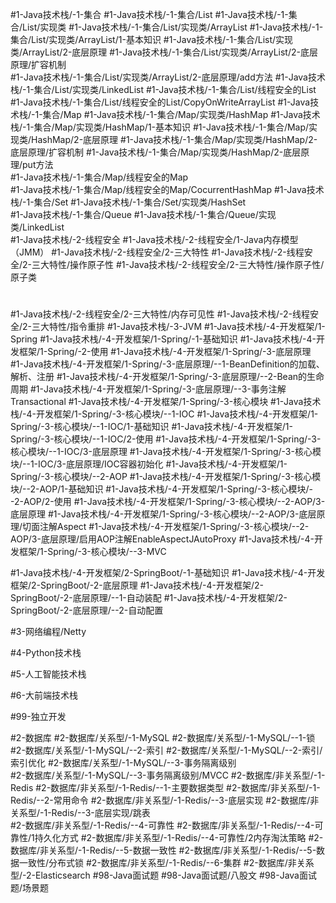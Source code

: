 #1-Java技术栈/-1-集合
	#1-Java技术栈/-1-集合/List 
		#1-Java技术栈/-1-集合/List/实现类 
			#1-Java技术栈/-1-集合/List/实现类/ArrayList
				#1-Java技术栈/-1-集合/List/实现类/ArrayList/1-基本知识
				#1-Java技术栈/-1-集合/List/实现类/ArrayList/2-底层原理
					#1-Java技术栈/-1-集合/List/实现类/ArrayList/2-底层原理/扩容机制  
					#1-Java技术栈/-1-集合/List/实现类/ArrayList/2-底层原理/add方法 
		#1-Java技术栈/-1-集合/List/实现类/LinkedList 
		#1-Java技术栈/-1-集合/List/线程安全的List 
			#1-Java技术栈/-1-集合/List/线程安全的List/CopyOnWriteArrayList
	#1-Java技术栈/-1-集合/Map
		#1-Java技术栈/-1-集合/Map/实现类/HashMap 
			#1-Java技术栈/-1-集合/Map/实现类/HashMap/1-基本知识
			#1-Java技术栈/-1-集合/Map/实现类/HashMap/2-底层原理
				#1-Java技术栈/-1-集合/Map/实现类/HashMap/2-底层原理/扩容机制
				#1-Java技术栈/-1-集合/Map/实现类/HashMap/2-底层原理/put方法     
		#1-Java技术栈/-1-集合/Map/线程安全的Map  
			#1-Java技术栈/-1-集合/Map/线程安全的Map/CocurrentHashMap 
	#1-Java技术栈/-1-集合/Set
		#1-Java技术栈/-1-集合/Set/实现类/HashSet    
	#1-Java技术栈/-1-集合/Queue 
		#1-Java技术栈/-1-集合/Queue/实现类/LinkedList  
#1-Java技术栈/-2-线程安全
#1-Java技术栈/-2-线程安全/1-Java内存模型（JMM） 
#1-Java技术栈/-2-线程安全/2-三大特性
#1-Java技术栈/-2-线程安全/2-三大特性/操作原子性 
#1-Java技术栈/-2-线程安全/2-三大特性/操作原子性/原子类
#
#1-Java技术栈/-2-线程安全/2-三大特性/内存可见性
#1-Java技术栈/-2-线程安全/2-三大特性/指令重排 
#1-Java技术栈/-3-JVM 
#1-Java技术栈/-4-开发框架/1-Spring
	#1-Java技术栈/-4-开发框架/1-Spring/-1-基础知识 
	#1-Java技术栈/-4-开发框架/1-Spring/-2-使用 
	#1-Java技术栈/-4-开发框架/1-Spring/-3-底层原理 
		#1-Java技术栈/-4-开发框架/1-Spring/-3-底层原理/--1-BeanDefinition的加载、解析、注册 
		#1-Java技术栈/-4-开发框架/1-Spring/-3-底层原理/--2-Bean的生命周期 
		#1-Java技术栈/-4-开发框架/1-Spring/-3-底层原理/--3-事务注解Transactional 
	#1-Java技术栈/-4-开发框架/1-Spring/-3-核心模块 
		#1-Java技术栈/-4-开发框架/1-Spring/-3-核心模块/--1-IOC 
			#1-Java技术栈/-4-开发框架/1-Spring/-3-核心模块/--1-IOC/1-基础知识 
			#1-Java技术栈/-4-开发框架/1-Spring/-3-核心模块/--1-IOC/2-使用 
			#1-Java技术栈/-4-开发框架/1-Spring/-3-核心模块/--1-IOC/3-底层原理
				#1-Java技术栈/-4-开发框架/1-Spring/-3-核心模块/--1-IOC/3-底层原理/IOC容器初始化 
		#1-Java技术栈/-4-开发框架/1-Spring/-3-核心模块/--2-AOP 
			#1-Java技术栈/-4-开发框架/1-Spring/-3-核心模块/--2-AOP/1-基础知识
			#1-Java技术栈/-4-开发框架/1-Spring/-3-核心模块/--2-AOP/2-使用 
			#1-Java技术栈/-4-开发框架/1-Spring/-3-核心模块/--2-AOP/3-底层原理 
				#1-Java技术栈/-4-开发框架/1-Spring/-3-核心模块/--2-AOP/3-底层原理/切面注解Aspect 
				#1-Java技术栈/-4-开发框架/1-Spring/-3-核心模块/--2-AOP/3-底层原理/启用AOP注解EnableAspectJAutoProxy 
		#1-Java技术栈/-4-开发框架/1-Spring/-3-核心模块/--3-MVC 
	
#1-Java技术栈/-4-开发框架/2-SpringBoot/-1-基础知识
#1-Java技术栈/-4-开发框架/2-SpringBoot/-2-底层原理 
	#1-Java技术栈/-4-开发框架/2-SpringBoot/-2-底层原理/--1-自动装配 
	#1-Java技术栈/-4-开发框架/2-SpringBoot/-2-底层原理/--2-自动配置 
	
#3-网络编程/Netty 

#4-Python技术栈 

#5-人工智能技术栈

#6-大前端技术栈

#99-独立开发

#2-数据库 
	#2-数据库/关系型/-1-MySQL
		#2-数据库/关系型/-1-MySQL/--1-锁      
		#2-数据库/关系型/-1-MySQL/--2-索引
			#2-数据库/关系型/-1-MySQL/--2-索引/索引优化 
		#2-数据库/关系型/-1-MySQL/--3-事务隔离级别  
			#2-数据库/关系型/-1-MySQL/--3-事务隔离级别/MVCC 
	#2-数据库/非关系型/-1-Redis 
		#2-数据库/非关系型/-1-Redis/--1-主要数据类型 
		#2-数据库/非关系型/-1-Redis/--2-常用命令 
		#2-数据库/非关系型/-1-Redis/--3-底层实现
			#2-数据库/非关系型/-1-Redis/--3-底层实现/跳表  
		#2-数据库/非关系型/-1-Redis/--4-可靠性 
			#2-数据库/非关系型/-1-Redis/--4-可靠性/1持久化方式 
			#2-数据库/非关系型/-1-Redis/--4-可靠性/2内存淘汰策略 
		#2-数据库/非关系型/-1-Redis/--5-数据一致性 
			#2-数据库/非关系型/-1-Redis/--5-数据一致性/分布式锁 
		#2-数据库/非关系型/-1-Redis/--6-集群 
		#2-数据库/非关系型/-2-Elasticsearch 
#98-Java面试题
	 #98-Java面试题/八股文
	 #98-Java面试题/场景题  


